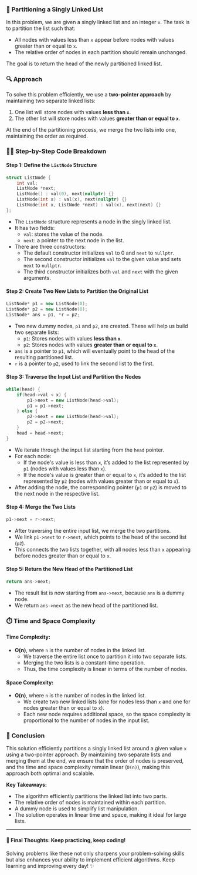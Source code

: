 ### 📝 **Partitioning a Singly Linked List**

In this problem, we are given a singly linked list and an integer `x`. The task is to partition the list such that:

- All nodes with values less than `x` appear before nodes with values greater than or equal to `x`.
- The relative order of nodes in each partition should remain unchanged.

The goal is to return the head of the newly partitioned linked list.

### 🔍 **Approach**

To solve this problem efficiently, we use a **two-pointer approach** by maintaining two separate linked lists:
1. One list will store nodes with values **less than `x`**.
2. The other list will store nodes with values **greater than or equal to `x`**.

At the end of the partitioning process, we merge the two lists into one, maintaining the order as required.

### 🧑‍💻 **Step-by-Step Code Breakdown**

#### Step 1: Define the `ListNode` Structure

```cpp
struct ListNode {
    int val;
    ListNode *next;
    ListNode() : val(0), next(nullptr) {}
    ListNode(int x) : val(x), next(nullptr) {}
    ListNode(int x, ListNode *next) : val(x), next(next) {}
};
```

- The `ListNode` structure represents a node in the singly linked list.
- It has two fields:
  - `val`: stores the value of the node.
  - `next`: a pointer to the next node in the list.
- There are three constructors:
  - The default constructor initializes `val` to 0 and `next` to `nullptr`.
  - The second constructor initializes `val` to the given value and sets `next` to `nullptr`.
  - The third constructor initializes both `val` and `next` with the given arguments.

#### Step 2: Create Two New Lists to Partition the Original List

```cpp
ListNode* p1 = new ListNode(0);
ListNode* p2 = new ListNode(0);
ListNode* ans = p1, *r = p2;
```

- Two new dummy nodes, `p1` and `p2`, are created. These will help us build two separate lists:
  - `p1`: Stores nodes with values **less than `x`**.
  - `p2`: Stores nodes with values **greater than or equal to `x`**.
- `ans` is a pointer to `p1`, which will eventually point to the head of the resulting partitioned list.
- `r` is a pointer to `p2`, used to link the second list to the first.

#### Step 3: Traverse the Input List and Partition the Nodes

```cpp
while(head) {
    if(head->val < x) {
        p1->next = new ListNode(head->val);
        p1 = p1->next;
    } else {
        p2->next = new ListNode(head->val);
        p2 = p2->next;
    }
    head = head->next;
}
```

- We iterate through the input list starting from the `head` pointer.
- For each node:
  - If the node's value is less than `x`, it’s added to the list represented by `p1` (nodes with values less than `x`).
  - If the node's value is greater than or equal to `x`, it’s added to the list represented by `p2` (nodes with values greater than or equal to `x`).
- After adding the node, the corresponding pointer (`p1` or `p2`) is moved to the next node in the respective list.

#### Step 4: Merge the Two Lists

```cpp
p1->next = r->next;
```

- After traversing the entire input list, we merge the two partitions.
- We link `p1->next` to `r->next`, which points to the head of the second list (`p2`).
- This connects the two lists together, with all nodes less than `x` appearing before nodes greater than or equal to `x`.

#### Step 5: Return the New Head of the Partitioned List

```cpp
return ans->next;
```

- The result list is now starting from `ans->next`, because `ans` is a dummy node.
- We return `ans->next` as the new head of the partitioned list.

### ⏱️ **Time and Space Complexity**

#### Time Complexity:
- **O(n)**, where `n` is the number of nodes in the linked list.
  - We traverse the entire list once to partition it into two separate lists.
  - Merging the two lists is a constant-time operation.
  - Thus, the time complexity is linear in terms of the number of nodes.

#### Space Complexity:
- **O(n)**, where `n` is the number of nodes in the linked list.
  - We create two new linked lists (one for nodes less than `x` and one for nodes greater than or equal to `x`).
  - Each new node requires additional space, so the space complexity is proportional to the number of nodes in the input list.

### 🎯 **Conclusion**

This solution efficiently partitions a singly linked list around a given value `x` using a two-pointer approach. By maintaining two separate lists and merging them at the end, we ensure that the order of nodes is preserved, and the time and space complexity remain linear (`O(n)`), making this approach both optimal and scalable.

**Key Takeaways:**
- The algorithm efficiently partitions the linked list into two parts.
- The relative order of nodes is maintained within each partition.
- A dummy node is used to simplify list manipulation.
- The solution operates in linear time and space, making it ideal for large lists.

---

#### 🌟 **Final Thoughts**: Keep practicing, keep coding!

Solving problems like these not only sharpens your problem-solving skills but also enhances your ability to implement efficient algorithms. Keep learning and improving every day! ✨